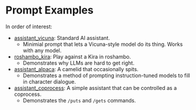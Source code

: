 # Prompt Examples

In order of interest:
- [assistant_vicuna](assistant_vicuna/): Standard AI assistant.
  - Minimial prompt that lets a Vicuna-style model do its thing. Works with any model.
- [roshambo_kira](roshambo_kira/): Play against a Kira in roshambo.
  - Demonstrates why LLMs are hard to get right.
- [assistant_alpaca](assistant_alpaca/): A camelid that occasionally spits.
  - Demonstrates a method of prompting instruction-tuned models to fill in character dialogue.
- [assistant_coprocess](assistant_coprocess/): A simple assistant that can be controlled as a coprocess.
  - Demonstrates the `/puts` and `/gets` commands.

